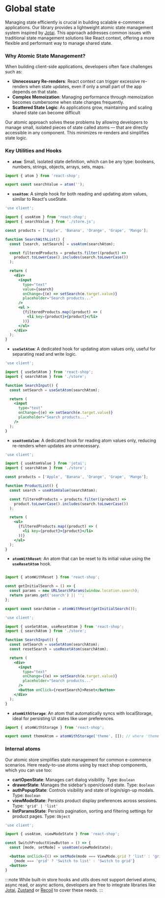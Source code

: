 # Global state

Managing state efficiently is crucial in building scalable e-commerce applications. Our library provides a lightweight atomic state management system inspired by [Jotai](https://jotai.org/). This approach addresses common issues with traditional state management solutions like React context, offering a more flexible and performant way to manage shared state.


### Why Atomic State Management?

When building client-side applications, developers often face challenges such as:

- **Unnecessary Re-renders**: React context can trigger excessive re-renders when state updates, even if only a small part of the app depends on that state.
- **Complex Memoization**: Managing performance through memoization becomes cumbersome when state changes frequently.
- **Scattered State Logic**: As applications grow, maintaining and scaling shared state can become difficult

Our atomic approach solves these problems by allowing developers to manage small, isolated pieces of state called atoms — that are directly accessible in any component. This minimizes re-renders and simplifies state logic.

### Key Utilities and Hooks

- **``atom``**: Small, isolated state definition, which can be any type: booleans, numbers, strings, objects, arrays, sets, maps.
```jsx title="src/store.js"
import { atom } from 'react-shop';

export const searchValue = atom('');
```
- **``useAtom``**: A simple hook for both reading and updating atom values, similar to React's useState.


```jsx title="src/Products.js"
'use client';

import { useAtom } from 'react-shop';
import { searchValue } from './store.js';

const products = ['Apple', 'Banana', 'Orange', 'Grape', 'Mango'];

function SearchWithList() {
  const [search, setSearch] = useAtom(searchAtom);

  const filteredProducts = products.filter((product) =>
    product.toLowerCase().includes(search.toLowerCase())
  );

  return (
    <div>
      <input
        type="text"
        value={search}
        onChange={(e) => setSearch(e.target.value)}
        placeholder="Search products..."
      />
      <ul >
        {filteredProducts.map((product) => (
          <li key={product}>{product}</li>
        ))}
      </ul>
    </div>
  );
}
```

- **``useSetAtom``**: A dedicated hook for updating atom values only, useful for separating read and write logic.

```jsx title="src/SearchInput.js"
'use client';

import { useSetAtom } from 'react-shop';
import { searchAtom } from './store';

function SearchInput() {
  const setSearch = useSetAtom(searchAtom);

  return (
    <input
      type="text"
      onChange={(e) => setSearch(e.target.value)}
      placeholder="Search products..."
    />
  );
}
```

- **``useAtomValue``**: A dedicated hook for reading atom values only, reducing re-renders when updates are unnecessary.

```jsx title="src/Products.js"
'use client';

import { useAtomValue } from 'jotai';
import { searchAtom } from './store';

const products = ['Apple', 'Banana', 'Orange', 'Grape', 'Mango'];

function ProductList() {
  const search = useAtomValue(searchAtom);

  const filteredProducts = products.filter((product) =>
    product.toLowerCase().includes(search.toLowerCase())
  );

  return (
    <ul>
      {filteredProducts.map((product) => (
        <li key={product}>{product}</li>
      ))}
    </ul>
  );
}
```
- **``atomWithReset``**: An atom that can be reset to its initial value using the **``useResetAtom``** hook.

```jsx title="src/store.js"

import { atomWithReset } from 'react-shop';

const getInitialSearch = () => {
  const params = new URLSearchParams(window.location.search);
  return params.get('search') || '';
};

export const searchAtom = atomWithReset(getInitialSearch());
```

```jsx title="src/SearchInput.js"
'use client';

import { useSetAtom, useResetAtom } from 'react-shop';
import { searchAtom } from './store';

function SearchInput() {
  const setSearch = useSetAtom(searchAtom);
  const resetSearch = useResetAtom(searchAtom);

  return (
    <div>
      <input
        type="text"
        onChange={(e) => setSearch(e.target.value)}
        placeholder="Search products..."
      />
      <button onClick={resetSearch}>Reset</button>
    </div>
  );
}
```

- **``atomWithStorage``**: An atom that automatically syncs with localStorage, ideal for persisting UI states like user preferences.
```jsx title="src/store.js"
import { atomWithStorage } from 'react-shop';

export const themeAtom = atomWithStorage('theme', []); // where 'theme' is local storage key

```

### Internal atoms

Our atomic store simplifies state management for common e-commerce scenarios. Here ready-to-use atoms using by react shop components, which you can use too:

- **cartOpenState**: Manages cart dialog visibility. Type: ``Boolean``
- **drawerState**: Manages the sidebar’s open/closed state. Type: ``Boolean``
- **authPopupState**: Controls visibility and state of login/sign-up modals. Type: ``Boolean``
- **viewModeState**: Persists product display preferences across sessions. Type: ``'grid' | 'list'``
- **listParamsState**: Persists pagination, sorting and filtering  settings for product pages. Type: ``Object``

```jsx title="Example""
'use client';

import { useAtom, viewModeState } from 'react-shop';

const SwitchProductViewButton = () => {
  const [mode, setMode] = useAtom(viewModeState);

  <button onClick={() => setMode(mode === ViewMode.grid ? 'list' : 'grid')}>
    {mode === 'grid' ? 'Switch to list' : 'Switch to grid'}
  <button>
}
```

:::note
While built-in store hooks and utils does not support derived atoms, async read, or async actions, developers are free to integrate libraries like [Jotai](https://jotai.org), [Zustand](https://zustand-demo.pmnd.rs) or [Recoil](https://recoiljs.org) to cover these needs.
:::
